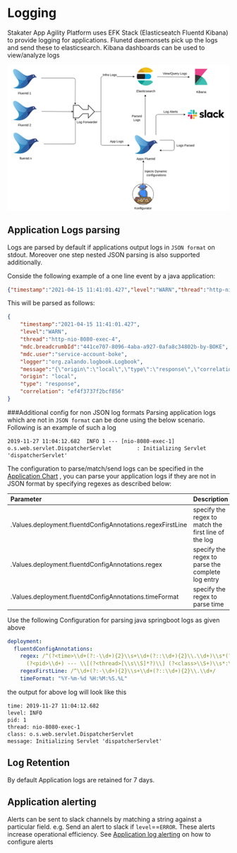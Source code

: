 # Logging

Stakater App Agility Platform uses EFK Stack (Elasticseatch Fluentd Kibana) to provide logging for applications. Flunetd daemonsets pick up the logs and send these to elasticsearch. Kibana dashboards can be used to view/analyze logs

![Logging](./images/logging.png)


## Application Logs parsing

Logs are parsed by default if applications output logs in `JSON format` on stdout. Moreover one step nested JSON parsing is also supported additionally.

Conside the following example of a one line event by a java application:
```json
{"timestamp":"2021-04-15 11:41:01.427","level":"WARN","thread":"http-nio-8080-exec-4","mdc":{"breadcrumbId":"441ce707-8096-4aba-a927-0afa8c34802b-by-BOKE","user":"service-account-boke"},"logger":"org.zalando.logbook.Logbook","message":"{\"origin\":\"local\",\"type\":\"response\",\"correlation\":\"ef4f3737f2bcf856\"}"}
```

This will be parsed as follows:
```json
{
    "timestamp":"2021-04-15 11:41:01.427",
    "level":"WARN",
    "thread":"http-nio-8080-exec-4",
    "mdc.breadcrumbId":"441ce707-8096-4aba-a927-0afa8c34802b-by-BOKE",
    "mdc.user":"service-account-boke",
    "logger":"org.zalando.logbook.Logbook",
    "message":"{\"origin\":\"local\",\"type\":\"response\",\"correlation\":\"ef4f3737f2bcf856\"}",
    "origin": "local",
    "type": "response",
    "correlation": "ef4f3737f2bcf856"
}
```

###Additional config for non JSON log formats
Parsing application logs which are not in `JSON format` can be done using the below scenario. Following is an example of such a log
```
2019-11-27 11:04:12.682  INFO 1 --- [nio-8080-exec-1] o.s.web.servlet.DispatcherServlet        : Initializing Servlet 'dispatcherServlet'
```
The configuration to parse/match/send logs can be specified in the [Application Chart](https://github.com/stakater-charts/application) , you can parse your application logs if they are not in JSON format by specifying regexes as described below:

| Parameter | Description |
|:---|:---|
|.Values.deployment.fluentdConfigAnnotations.regexFirstLine|specify the regex to match the first line of the log|
|.Values.deployment.fluentdConfigAnnotations.regex|specify the regex to parse the complete log entry|
|.Values.deployment.fluentdConfigAnnotations.timeFormat|specify the regex to parse time|

Use the following Configuration for parsing java springboot logs as given above

```yaml
deployment:
  fluentdConfigAnnotations:
    regex: /^(?<time>\\d+(?:-\\d+){2}\\s+\\d+(?::\\d+){2}\\.\\d+)\\s*(?<level>\\S+)
      (?<pid>\\d+) --- \\[(?<thread>[\\s\\S]*?)\\] (?<class>\\S+)\\s*:\\s*(?<message>[\\s\\S]*?)(?=\\g<time>|\\Z)/
    regexFirstLine: /^\\d+(?:-\\d+){2}\\s+\\d+(?::\\d+){2}\\.\\d+/
    timeFormat: "%Y-%m-%d %H:%M:%S.%L"
```
the output for above log will look like this
```
time: 2019-11-27 11:04:12.682
level: INFO
pid: 1
thread: nio-8080-exec-1
class: o.s.web.servlet.DispatcherServlet
message: Initializing Servlet 'dispatcherServlet'
```

## Log Retention

By default Application logs are retained for 7 days.

## Application alerting

Alerts can be sent to slack channels by matching a string against a particular field. e.g. Send an alert to slack if `level`==`ERROR`. These alerts increase operational efficiency. See [Application log alerting](../alerting/log-alerts.md#Application-Logs-Alerting) on how to configure alerts